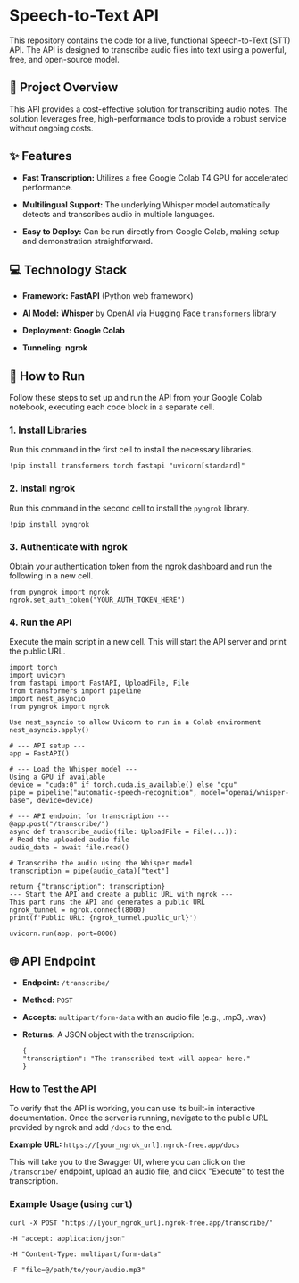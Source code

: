 # Speech-to-Text API

This repository contains the code for a live, functional Speech-to-Text (STT) API. The API is designed to transcribe audio files into text using a powerful, free, and open-source model.

## 🚀 Project Overview

This API provides a cost-effective solution for transcribing audio notes. The solution leverages free, high-performance tools to provide a robust service without ongoing costs.

## ✨ Features

* **Fast Transcription:** Utilizes a free Google Colab T4 GPU for accelerated performance.

* **Multilingual Support:** The underlying Whisper model automatically detects and transcribes audio in multiple languages.

* **Easy to Deploy:** Can be run directly from Google Colab, making setup and demonstration straightforward.

## 💻 Technology Stack

* **Framework:** **FastAPI** (Python web framework)

* **AI Model:** **Whisper** by OpenAI via Hugging Face `transformers` library

* **Deployment:** **Google Colab**

* **Tunneling:** **ngrok**

## 🔧 How to Run

Follow these steps to set up and run the API from your Google Colab notebook, executing each code block in a separate cell.

### 1. Install Libraries

Run this command in the first cell to install the necessary libraries.

    !pip install transformers torch fastapi "uvicorn[standard]"
    
### 2. Install ngrok

Run this command in the second cell to install the `pyngrok` library.

    !pip install pyngrok


### 3. Authenticate with ngrok

Obtain your authentication token from the [ngrok dashboard](https://dashboard.ngrok.com/get-started/your-authtoken) and run the following in a new cell.

    from pyngrok import ngrok
    ngrok.set_auth_token("YOUR_AUTH_TOKEN_HERE")

### 4. Run the API

Execute the main script in a new cell. This will start the API server and print the public URL.

    import torch
    import uvicorn
    from fastapi import FastAPI, UploadFile, File
    from transformers import pipeline
    import nest_asyncio
    from pyngrok import ngrok
    
    Use nest_asyncio to allow Uvicorn to run in a Colab environment
    nest_asyncio.apply()
    
    # --- API setup ---
    app = FastAPI()
    
    # --- Load the Whisper model ---
    Using a GPU if available
    device = "cuda:0" if torch.cuda.is_available() else "cpu"
    pipe = pipeline("automatic-speech-recognition", model="openai/whisper-base", device=device)
    
    # --- API endpoint for transcription ---
    @app.post("/transcribe/")
    async def transcribe_audio(file: UploadFile = File(...)):
    # Read the uploaded audio file
    audio_data = await file.read()
    
    # Transcribe the audio using the Whisper model
    transcription = pipe(audio_data)["text"]
    
    return {"transcription": transcription}
    --- Start the API and create a public URL with ngrok ---
    This part runs the API and generates a public URL
    ngrok_tunnel = ngrok.connect(8000)
    print(f'Public URL: {ngrok_tunnel.public_url}')
    
    uvicorn.run(app, port=8000)


## 🌐 API Endpoint

* **Endpoint:** `/transcribe/`

* **Method:** `POST`

* **Accepts:** `multipart/form-data` with an audio file (e.g., .mp3, .wav)

* **Returns:** A JSON object with the transcription:

      {
      "transcription": "The transcribed text will appear here."
      }


### How to Test the API

To verify that the API is working, you can use its built-in interactive documentation. Once the server is running, navigate to the public URL provided by ngrok and add `/docs` to the end.

**Example URL:** `https://[your_ngrok_url].ngrok-free.app/docs`

This will take you to the Swagger UI, where you can click on the `/transcribe/` endpoint, upload an audio file, and click "Execute" to test the transcription.

### Example Usage (using `curl`)

    curl -X POST "https://[your_ngrok_url].ngrok-free.app/transcribe/"
    
    -H "accept: application/json"
    
    -H "Content-Type: multipart/form-data"
    
    -F "file=@/path/to/your/audio.mp3"
